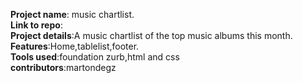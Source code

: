 
**Project name**: music chartlist.<br />
**Link to repo**:<br />
**Project details**:A music chartlist of the top music albums this month.<br />
**Features**:Home,tablelist,footer.<br />
**Tools used**:foundation zurb,html and css<br />
**contributors**:martondegz